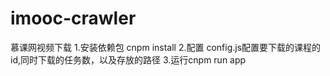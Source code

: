 # imooc-crawler
慕课网视频下载
1.安装依赖包
cnpm install
2.配置
config.js配置要下载的课程的id,同时下载的任务数，以及存放的路径
3.运行cnpm run app
